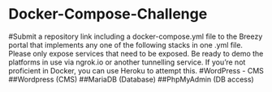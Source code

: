 # Docker-Compose-Challenge
#Submit a repository link including a docker-compose.yml file to the Breezy portal that implements any one of the following stacks in one .yml file. Please only expose services that need to be exposed. Be ready to demo the platforms in use via ngrok.io or another tunnelling service. If you’re not proficient in Docker, you can use Heroku to attempt this.
#WordPress - CMS
##Wordpress (CMS)
##MariaDB (Database)
##PhpMyAdmin (DB access)

